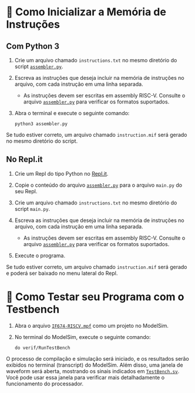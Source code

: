 # 📝 Como Inicializar a Memória de Instruções

## Com Python 3

1. Crie um arquivo chamado `instructions.txt` no mesmo diretório do script [`assembler.py`](assembler.py).

2. Escreva as instruções que deseja incluir na memória de instruções no arquivo, com cada instrução em uma linha separada.
    - As instruções devem ser escritas em assembly RISC-V. Consulte o arquivo [`assembler.py`](assembler.py) para verificar os formatos suportados.

3. Abra o terminal e execute o seguinte comando:
    ```shell
    python3 assembler.py
    ```

Se tudo estiver correto, um arquivo chamado `instruction.mif` será gerado no mesmo diretório do script.

## No Repl.it

1. Crie um Repl do tipo Python no [Repl.it](https://Repl.it/).

2. Copie o conteúdo do arquivo [`assembler.py`](assembler.py) para o arquivo `main.py` do seu Repl.

3. Crie um arquivo chamado `instructions.txt` no mesmo diretório do script `main.py`.

4. Escreva as instruções que deseja incluir na memória de instruções no arquivo, com cada instrução em uma linha separada.
    - As instruções devem ser escritas em assembly RISC-V. Consulte o arquivo [`assembler.py`](assembler.py) para verificar os formatos suportados.

5. Execute o programa.

Se tudo estiver correto, um arquivo chamado `instruction.mif` será gerado e poderá ser baixado no menu lateral do Repl.

# 🧪 Como Testar seu Programa com o Testbench

1. Abra o arquivo [`IF674-RISCV.mpf`](..\IF674-RISCV.mpf) como um projeto no ModelSim.

2. No terminal do ModelSim, execute o seguinte comando:
    ```shell
    do verif/RunTestBench
    ```

O processo de compilação e simulação será iniciado, e os resultados serão exibidos no terminal (transcript) do ModelSim. Além disso, uma janela de waveform será aberta, mostrando os sinais indicados em [`TestBench.sv`](TestBench.sv). Você pode usar essa janela para verificar mais detalhadamente o funcionamento do processador.
